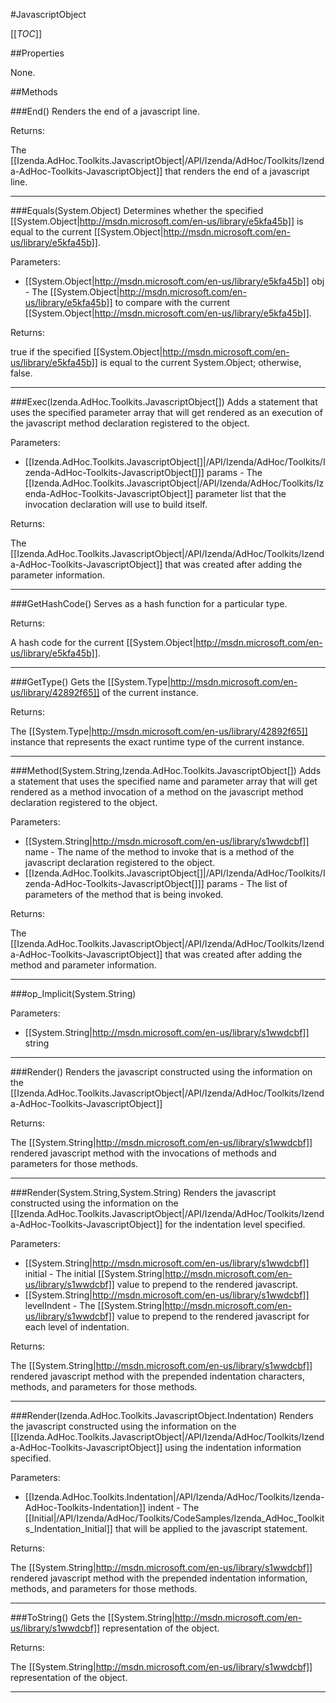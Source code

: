 #JavascriptObject

[[_TOC_]]

##Properties

None.


##Methods

###End()
 Renders the end of a javascript line. 





Returns:

The [[Izenda.AdHoc.Toolkits.JavascriptObject|/API/Izenda/AdHoc/Toolkits/Izenda-AdHoc-Toolkits-JavascriptObject]] that renders the end of a javascript line.


---


###Equals(System.Object)
Determines whether the specified [[System.Object|http://msdn.microsoft.com/en-us/library/e5kfa45b]] is equal to the current [[System.Object|http://msdn.microsoft.com/en-us/library/e5kfa45b]].

Parameters: 

* [[System.Object|http://msdn.microsoft.com/en-us/library/e5kfa45b]] obj  - The [[System.Object|http://msdn.microsoft.com/en-us/library/e5kfa45b]] to compare with the current [[System.Object|http://msdn.microsoft.com/en-us/library/e5kfa45b]].





Returns:

true if the specified [[System.Object|http://msdn.microsoft.com/en-us/library/e5kfa45b]] is equal to the current System.Object; otherwise, false.


---


###Exec(Izenda.AdHoc.Toolkits.JavascriptObject[])
 Adds a statement that uses the specified parameter array that will get rendered as an execution of the javascript method declaration registered to the object. 

Parameters: 

* [[Izenda.AdHoc.Toolkits.JavascriptObject[]|/API/Izenda/AdHoc/Toolkits/Izenda-AdHoc-Toolkits-JavascriptObject[]]] params  - The [[Izenda.AdHoc.Toolkits.JavascriptObject|/API/Izenda/AdHoc/Toolkits/Izenda-AdHoc-Toolkits-JavascriptObject]] parameter list that the invocation declaration will use to build itself.





Returns:

The [[Izenda.AdHoc.Toolkits.JavascriptObject|/API/Izenda/AdHoc/Toolkits/Izenda-AdHoc-Toolkits-JavascriptObject]] that was created after adding the parameter information.


---


###GetHashCode()
 Serves as a hash function for a particular type.  





Returns:

A hash code for the current [[System.Object|http://msdn.microsoft.com/en-us/library/e5kfa45b]].


---


###GetType()
Gets the [[System.Type|http://msdn.microsoft.com/en-us/library/42892f65]] of the current instance.





Returns:

The [[System.Type|http://msdn.microsoft.com/en-us/library/42892f65]] instance that represents the exact runtime type of the current instance.


---


###Method(System.String,Izenda.AdHoc.Toolkits.JavascriptObject[])
 Adds a statement that uses the specified name and parameter array that will get rendered as a method invocation of a method on the javascript method declaration registered to the object. 

Parameters: 

* [[System.String|http://msdn.microsoft.com/en-us/library/s1wwdcbf]] name  - The name of the method to invoke that is a method of the javascript declaration registered to the object.
* [[Izenda.AdHoc.Toolkits.JavascriptObject[]|/API/Izenda/AdHoc/Toolkits/Izenda-AdHoc-Toolkits-JavascriptObject[]]] params  - The list of parameters of the method that is being invoked.





Returns:

The [[Izenda.AdHoc.Toolkits.JavascriptObject|/API/Izenda/AdHoc/Toolkits/Izenda-AdHoc-Toolkits-JavascriptObject]] that was created after adding the method and parameter information.


---


###op_Implicit(System.String)


Parameters: 

* [[System.String|http://msdn.microsoft.com/en-us/library/s1wwdcbf]] string 






---


###Render()
Renders the javascript constructed using the information on the [[Izenda.AdHoc.Toolkits.JavascriptObject|/API/Izenda/AdHoc/Toolkits/Izenda-AdHoc-Toolkits-JavascriptObject]]





Returns:

The [[System.String|http://msdn.microsoft.com/en-us/library/s1wwdcbf]] rendered javascript method with the invocations of methods and parameters for those methods.


---


###Render(System.String,System.String)
Renders the javascript constructed using the information on the [[Izenda.AdHoc.Toolkits.JavascriptObject|/API/Izenda/AdHoc/Toolkits/Izenda-AdHoc-Toolkits-JavascriptObject]] for the indentation level specified.

Parameters: 

* [[System.String|http://msdn.microsoft.com/en-us/library/s1wwdcbf]] initial  - The initial [[System.String|http://msdn.microsoft.com/en-us/library/s1wwdcbf]] value to prepend to the rendered javascript.
* [[System.String|http://msdn.microsoft.com/en-us/library/s1wwdcbf]] levelIndent  - The [[System.String|http://msdn.microsoft.com/en-us/library/s1wwdcbf]] value to prepend to the rendered javascript for each level of indentation.





Returns:

The [[System.String|http://msdn.microsoft.com/en-us/library/s1wwdcbf]] rendered javascript method with the prepended indentation characters, methods, and parameters for those methods.


---


###Render(Izenda.AdHoc.Toolkits.JavascriptObject.Indentation)
Renders the javascript constructed using the information on the [[Izenda.AdHoc.Toolkits.JavascriptObject|/API/Izenda/AdHoc/Toolkits/Izenda-AdHoc-Toolkits-JavascriptObject]] using the indentation information specified.

Parameters: 

* [[Izenda.AdHoc.Toolkits.Indentation|/API/Izenda/AdHoc/Toolkits/Izenda-AdHoc-Toolkits-Indentation]] indent  - The [[Initial|/API/Izenda/AdHoc/Toolkits/CodeSamples/Izenda_AdHoc_Toolkits_Indentation_Initial]] that will be applied to the javascript statement.





Returns:

The [[System.String|http://msdn.microsoft.com/en-us/library/s1wwdcbf]] rendered javascript method with the prepended indentation information, methods, and parameters for those methods.


---


###ToString()
Gets the [[System.String|http://msdn.microsoft.com/en-us/library/s1wwdcbf]] representation of the object.





Returns:

The [[System.String|http://msdn.microsoft.com/en-us/library/s1wwdcbf]] representation of the object.


---


